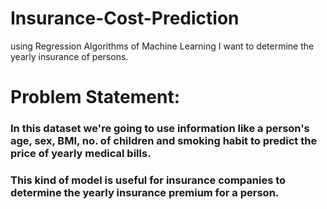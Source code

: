 # Insurance-Cost-Prediction
using Regression Algorithms of Machine Learning I want to determine the yearly insurance of persons.


# Problem Statement: 
###  In this dataset we're going to use information like a person's age, sex, BMI, no. of children and smoking habit to predict the price of yearly medical bills. 
###  This kind of model is useful for insurance companies to determine the yearly insurance premium for a person. 

